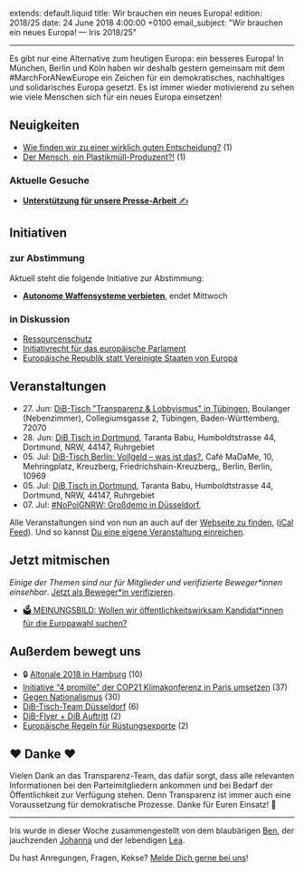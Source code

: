 extends: default.liquid
title: Wir brauchen ein neues Europa! 
edition: 2018/25
date: 24 June 2018 4:00:00 +0100
email_subject: "Wir brauchen ein neues Europa! — Iris 2018/25"

---
Es gibt nur eine Alternative zum heutigen Europa: ein besseres Europa! In München, Berlin und Köln haben wir deshalb gestern gemeinsam mit dem #MarchForANewEurope ein Zeichen für ein demokratisches, nachhaltiges und solidarisches Europa gesetzt. Es ist immer wieder motivierend zu sehen wie viele Menschen sich für ein neues Europa einsetzen!


## Neuigkeiten

 - [Wie finden wir zu einer wirklich guten Entscheidung?](https://marktplatz.dib.de/t/wie-finden-wir-zu-einer-wirklich-guten-entscheidung/22927) (1)
 - [Der Mensch, ein Plastikmüll-Produzent?!](https://marktplatz.dib.de/t/der-mensch-ein-plastikmuell-produzent/22888) (1)

### Aktuelle Gesuche

 - [**Unterstützung für unsere Presse-Arbeit** ✍️](https://marktplatz.dib.de/t/unterstuetzung-fuer-unsere-presse-arbeit/22928)

## Initiativen

### zur Abstimmung
Aktuell steht die folgende Initiative zur Abstimmung:

 - **[Autonome Waffensysteme verbieten](https://abstimmen.dib.de/initiative/186-autonome-waffensysteme-verbieten)**, endet Mittwoch

### in Diskussion
 - [Ressourcenschutz](https://abstimmen.dib.de/initiative/162-ressourcenschutz)
 - [Initiativrecht für das europäische Parlament](https://abstimmen.dib.de/initiative/193-initiativrecht-fur-das-europaische-parlament)
 - [Europäische Republik statt Vereinigte Staaten von Europa](https://abstimmen.dib.de/initiative/194-europaische-republik-statt-vereinigte-staaten-von-europa)


## Veranstaltungen

 - 27.&nbsp;Jun: [DiB-Tisch "Transparenz & Lobbyismus" in Tübingen](https://dib.de/veranstaltungen/dib-tisch-transparenz-lobbyismus-in-tuebingen/), Boulanger (Nebenzimmer), Collegiumsgasse 2, Tübingen, Baden-Württemberg, 72070
 - 28.&nbsp;Jun: [DiB Tisch in Dortmund](https://dib.de/veranstaltungen/dib-tisch-in-dortmund-8/), Taranta Babu, Humboldtstrasse 44, Dortmund, NRW, 44147, Ruhrgebiet
 - 05.&nbsp;Jul: [DiB-Tisch Berlin: Vollgeld – was ist das?](https://dib.de/veranstaltungen/dib-tisch-berlin-vollgeld-was-ist-das/), Café MaDaMe, 10, Mehringplatz, Kreuzberg, Friedrichshain-Kreuzberg,, Berlin, Berlin, 10969
 - 05.&nbsp;Jul: [DiB Tisch in Dortmund](https://dib.de/veranstaltungen/dib-tisch-in-dortmund-9/), Taranta Babu, Humboldtstrasse 44, Dortmund, NRW, 44147, Ruhrgebiet
 - 07.&nbsp;Jul: [#NoPolGNRW: Großdemo in Düsseldorf](https://dib.de/veranstaltungen/nopolgnrw-grossdemo-in-duesseldorf/), 


Alle Veranstaltungen sind von nun an auch auf der [Webseite zu finden](https://dib.de/veranstaltungen/), ([iCal Feed](https://dib.de/?ical=1)). Und so kannst [Du eine eigene Veranstaltung einreichen](https://marktplatz.dib.de/t/eine-veranstaltung-auf-der-webseite-einreichen/21379).

## Jetzt mitmischen

_Einige der Themen sind nur für Mitglieder und verifizierte Beweger\*innen einsehbar_. [Jetzt als Beweger\*in verifizieren](https://dib.de/bewegerin-werden/).

 - [🗳 MEINUNGSBILD: Wollen wir öffentlichkeitswirksam Kandidat*innen für die Europawahl suchen?](https://marktplatz.dib.de/t/meinungsbild-wollen-wir-oeffentlichkeitswirksam-kandidat-innen-fuer-die-europawahl-suchen/22859)


## Außerdem bewegt uns

 - 🔒 [Altonale 2018 in Hamburg](https://marktplatz.dib.de/t/altonale-2018-in-hamburg/22870) (10)
 - [Initiative &ldquo;4 promille&rdquo; der COP21 Klimakonferenz in Paris umsetzen](https://marktplatz.dib.de/t/initiative-4-promille-der-cop21-klimakonferenz-in-paris-umsetzen/22858) (37)
 - [Gegen Nationalismus](https://marktplatz.dib.de/t/gegen-nationalismus/22861) (30)
 - [DiB-Tisch-Team Düsseldorf](https://marktplatz.dib.de/t/dib-tisch-team-duesseldorf/22931) (6)
 - [DiB-Flyer + DiB Auftritt](https://marktplatz.dib.de/t/dib-flyer-dib-auftritt/22983) (2)
 - [Europäische Regeln für Rüstungsexporte](https://marktplatz.dib.de/t/europaeische-regeln-fuer-ruestungsexporte/22932) (2)

## ❤️ Danke ❤️
Vielen Dank an das Transparenz-Team, das dafür sorgt, dass alle relevanten Informationen bei den Parteimitgliedern ankommen und bei Bedarf der Öffentlichkeit zur Verfügung stehen. Denn Transparenz ist immer auch eine Voraussetzung für demokratische Prozesse. Danke für Euren Einsatz! 💪

---

Iris wurde in dieser Woche zusammengestellt von dem blaubärigen [Ben](https://marktplatz.dib.de/u/Ben/), der jauchzenden [Johanna](https://marktplatz.dib.de/u/Johanna/) und der lebendigen [Lea](https://marktplatz.dib.de/u/Leia/).

Du hast Anregungen, Fragen, Kekse? [Melde Dich gerne bei uns](https://marktplatz.dib.de/t/neu-iris-die-woechtliche-zusammenfasssung-zum-sonntagsbrunch/10990)!


